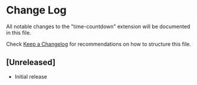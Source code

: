 # Change Log

All notable changes to the "time-countdown" extension will be documented in this file.

Check [Keep a Changelog](http://keepachangelog.com/) for recommendations on how to structure this file.

## [Unreleased]

- Initial release